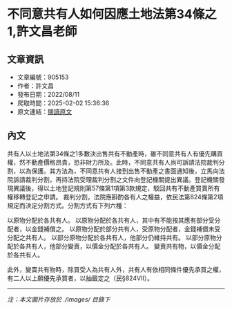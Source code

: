 # 不同意共有人如何因應土地法第34條之1,許文昌老師

## 文章資訊
- 文章編號：905153
- 作者：許文昌
- 發布日期：2022/08/11
- 爬取時間：2025-02-02 15:36:36
- 原文連結：[閱讀原文](https://real-estate.get.com.tw/Columns/detail.aspx?no=905153)

## 內文
共有人以土地法第34條之1多數決出售共有不動產時，雖不同意共有人有優先購買權，然不動產價格昂貴，恐非財力所及。此時，不同意共有人尚可訴請法院裁判分割，以為保護。其方法為，不同意共有人接到出售不動產之書面通知後，立馬向法院訴請裁判分割，再持法院受理裁判分割之文件向登記機關提出異議。登記機關發現異議後，得以土地登記規則第57條第1項第3款規定，駁回共有不動產買賣所有權移轉登記之申請。
裁判分割，法院應斟酌各有人之權益，依民法第824條第2項規定而決定分割方式。分割方式有下列六種：

以原物分配於各共有人。
以原物分配於各共有人，其中有不能按其應有部分受分配者，以金錢補償之。
以原物分配於部分共有人，受原物分配者，金錢補償未受分配之共有人。
以部分原物分配於各共有人，他部分仍維持共有。
以部分原物分配於各共有人，他部分變賣，以價金分配於各共有人。
變賣共有物，以價金分配於各共有人。

此外，變賣共有物時，除買受人為共有人外，共有人有依相同條件優先承買之權，有二人以上願優先承買者，以抽籤定之（民§824VII）。

---
*注：本文圖片存放於 ./images/ 目錄下*
